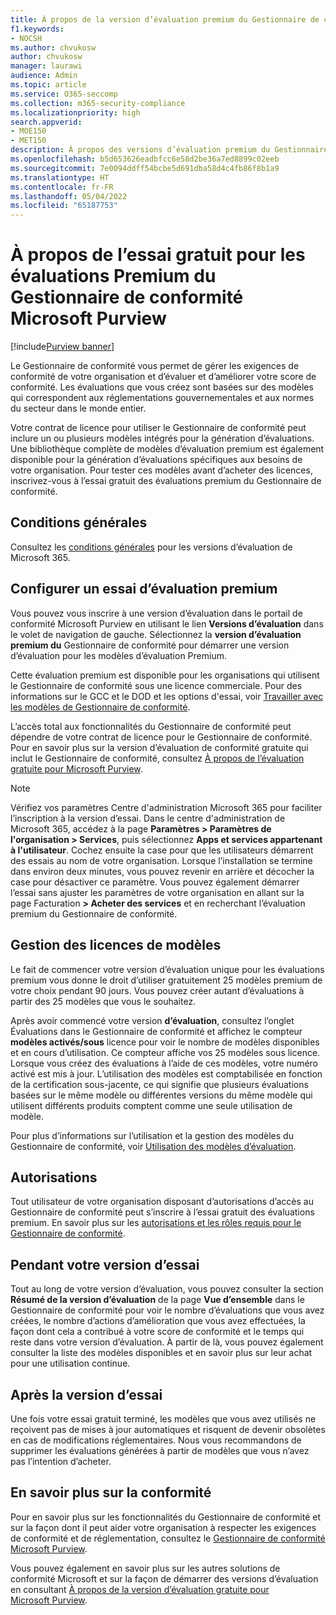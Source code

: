 ```yaml
---
title: À propos de la version d’évaluation premium du Gestionnaire de conformité Microsoft Purview
f1.keywords:
- NOCSH
ms.author: chvukosw
author: chvukosw
manager: laurawi
audience: Admin
ms.topic: article
ms.service: O365-seccomp
ms.collection: m365-security-compliance
ms.localizationpriority: high
search.appverid:
- MOE150
- MET150
description: À propos des versions d’évaluation premium du Gestionnaire de conformité Microsoft Purview.
ms.openlocfilehash: b5d653626eadbfcc6e58d2be36a7ed8899c02eeb
ms.sourcegitcommit: 7e0094ddff54bcbe5d691dba58d4c4fb86f8b1a9
ms.translationtype: HT
ms.contentlocale: fr-FR
ms.lasthandoff: 05/04/2022
ms.locfileid: "65187753"
---
```

# <a name="about-the-free-trial-for-microsoft-purview-compliance-manager-premium-assessments"></a>À propos de l’essai gratuit pour les évaluations Premium du Gestionnaire de conformité Microsoft Purview

[!include[Purview banner](../includes/purview-rebrand-banner.md)]

Le Gestionnaire de conformité vous permet de gérer les exigences de conformité de votre organisation et d’évaluer et d’améliorer votre score de conformité. Les évaluations que vous créez sont basées sur des modèles qui correspondent aux réglementations gouvernementales et aux normes du secteur dans le monde entier.  

Votre contrat de licence pour utiliser le Gestionnaire de conformité peut inclure un ou plusieurs modèles intégrés pour la génération d’évaluations. Une bibliothèque complète de modèles d’évaluation premium est également disponible pour la génération d’évaluations spécifiques aux besoins de votre organisation. Pour tester ces modèles avant d’acheter des licences, inscrivez-vous à l’essai gratuit des évaluations premium du Gestionnaire de conformité.

## <a name="terms-and-conditions"></a>Conditions générales

Consultez les [conditions générales](/legal/microsoft-365/microsoft-365-trial) pour les versions d’évaluation de Microsoft 365.

## <a name="set-up-a-premium-assessment-trial"></a>Configurer un essai d’évaluation premium

Vous pouvez vous inscrire à une version d’évaluation dans le portail de conformité Microsoft Purview en utilisant le lien **Versions d’évaluation** dans le volet de navigation de gauche. Sélectionnez la **version d’évaluation premium du** Gestionnaire de conformité pour démarrer une version d’évaluation pour les modèles d’évaluation Premium.

Cette évaluation premium est disponible pour les organisations qui utilisent le Gestionnaire de conformité sous une licence commerciale. Pour des informations sur le GCC et le DOD et les options d'essai, voir [Travailler avec les modèles de Gestionnaire de conformité](compliance-manager-templates.md).

L’accès total aux fonctionnalités du Gestionnaire de conformité peut dépendre de votre contrat de licence pour le Gestionnaire de conformité. Pour en savoir plus sur la version d’évaluation de conformité gratuite qui inclut le Gestionnaire de conformité, consultez [À propos de l’évaluation gratuite pour Microsoft Purview](compliance-easy-trials.md).

> [!NOTE]
> Vérifiez vos paramètres Centre d'administration Microsoft 365 pour faciliter l’inscription à la version d’essai. Dans le centre d'administration de Microsoft 365, accédez à la page **Paramètres > Paramètres de l'organisation > Services**, puis sélectionnez **Apps et services appartenant à l'utilisateur**. Cochez ensuite la case pour que les utilisateurs démarrent des essais au nom de votre organisation. Lorsque l’installation se termine dans environ deux minutes, vous pouvez revenir en arrière et décocher la case pour désactiver ce paramètre. Vous pouvez également démarrer l’essai sans ajuster les paramètres de votre organisation en allant sur la page Facturation **> Acheter des services** et en recherchant l’évaluation premium du Gestionnaire de conformité.

## <a name="template-licensing"></a>Gestion des licences de modèles

Le fait de commencer votre version d’évaluation unique pour les évaluations premium vous donne le droit d’utiliser gratuitement 25 modèles premium de votre choix pendant 90 jours. Vous pouvez créer autant d’évaluations à partir des 25 modèles que vous le souhaitez.

Après avoir commencé votre version **d’évaluation**, consultez l’onglet Évaluations dans le Gestionnaire de conformité et affichez le compteur **modèles activés/sous** licence pour voir le nombre de modèles disponibles et en cours d’utilisation. Ce compteur affiche vos 25 modèles sous licence. Lorsque vous créez des évaluations à l’aide de ces modèles, votre numéro activé est mis à jour. L’utilisation des modèles est comptabilisée en fonction de la certification sous-jacente, ce qui signifie que plusieurs évaluations basées sur le même modèle ou différentes versions du même modèle qui utilisent différents produits comptent comme une seule utilisation de modèle.

Pour plus d’informations sur l’utilisation et la gestion des modèles du Gestionnaire de conformité, voir [Utilisation des modèles d’évaluation](compliance-manager-templates.md).

## <a name="permissions"></a>Autorisations

Tout utilisateur de votre organisation disposant d’autorisations d’accès au Gestionnaire de conformité peut s’inscrire à l’essai gratuit des évaluations premium. En savoir plus sur les [autorisations et les rôles requis pour le Gestionnaire de conformité](compliance-manager-setup.md#set-user-permissions-and-assign-roles).

## <a name="during-your-trial"></a>Pendant votre version d’essai

Tout au long de votre version d’évaluation, vous pouvez consulter la section **Résumé de la version d’évaluation** de la page **Vue d’ensemble** dans le Gestionnaire de conformité pour voir le nombre d’évaluations que vous avez créées, le nombre d’actions d’amélioration que vous avez effectuées, la façon dont cela a contribué à votre score de conformité et le temps qui reste dans votre version d’évaluation. À partir de là, vous pouvez également consulter la liste des modèles disponibles et en savoir plus sur leur achat pour une utilisation continue.

## <a name="after-the-trial"></a>Après la version d’essai

Une fois votre essai gratuit terminé, les modèles que vous avez utilisés ne reçoivent pas de mises à jour automatiques et risquent de devenir obsolètes en cas de modifications réglementaires. Nous vous recommandons de supprimer les évaluations générées à partir de modèles que vous n’avez pas l’intention d’acheter.

## <a name="learn-more-about-compliance"></a>En savoir plus sur la conformité

Pour en savoir plus sur les fonctionnalités du Gestionnaire de conformité et sur la façon dont il peut aider votre organisation à respecter les exigences de conformité et de réglementation, consultez le [Gestionnaire de conformité Microsoft Purview](compliance-manager.md).  

Vous pouvez également en savoir plus sur les autres solutions de conformité Microsoft et sur la façon de démarrer des versions d’évaluation en consultant [À propos de la version d’évaluation gratuite pour Microsoft Purview](compliance-easy-trials.md).
